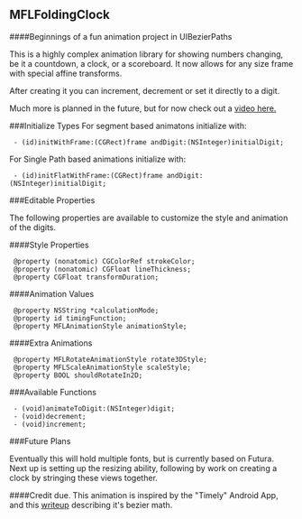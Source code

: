 MFLFoldingClock
----------


####Beginnings of a fun animation project in UIBezierPaths

This is a highly complex animation library for showing numbers changing, be it a countdown, a clock, or a scoreboard. It now allows for any size frame with special affine transforms.

After creating it you can increment, decrement or set it directly to a digit.

Much more is planned in the future, but for now check out a [video here.](http://www.youtube.com/watch?v=AWKp-sXtM90)

###Initialize Types
For segment based animatons initialize with:

     - (id)initWithFrame:(CGRect)frame andDigit:(NSInteger)initialDigit;  
     
For Single Path based animations initialize with:

     - (id)initFlatWithFrame:(CGRect)frame andDigit:(NSInteger)initialDigit;


###Editable Properties

The following properties are available to customize the style and animation of the digits.

####Style Properties

     @property (nonatomic) CGColorRef strokeColor;
     @property (nonatomic) CGFloat lineThickness;
     @property CGFloat transformDuration;
     
####Animation Values

     @property NSString *calculationMode;
     @property id timingFunction;
     @property MFLAnimationStyle animationStyle;

####Extra Animations

     @property MFLRotateAnimationStyle rotate3DStyle;
     @property MFLScaleAnimationStyle scaleStyle;
     @property BOOL shouldRotateIn2D;

###Available Functions

     - (void)animateToDigit:(NSInteger)digit;
     - (void)decrement;
     - (void)increment;
     
     
###Future Plans

Eventually this will hold multiple fonts, but is currently based on Futura. Next up is setting up the resizing ability, following by work on creating a clock by stringing these views together.

####Credit due.
This animation is inspired by the "Timely" Android App, and this [writeup](http://sriramramani.wordpress.com/2013/10/14/number-tweening/) describing it's bezier math.
